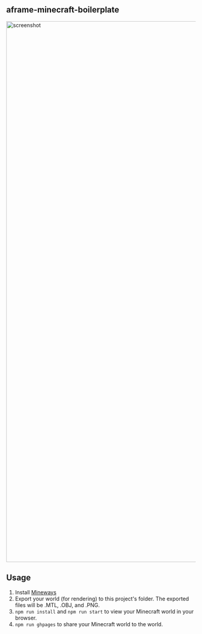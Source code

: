 ## aframe-minecraft-boilerplate

<img width="1440" alt="screenshot" src="https://cloud.githubusercontent.com/assets/674727/12527130/1e9e9764-c12b-11e5-898b-839f066aeb3e.png">

## Usage

1. Install [Mineways](http://www.realtimerendering.com/erich/minecraft/public/mineways/)
2. Export your world (for rendering) to this project's folder. The exported files will be .MTL, .OBJ, and .PNG.
3. `npm run install` and `npm run start` to view your Minecraft world in your browser.
4. `npm run ghpages` to share your Minecraft world to the world.
